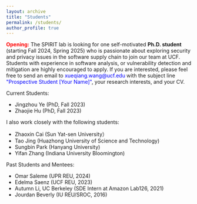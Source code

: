 ```yaml
---
layout: archive
title: "Students"
permalink: /students/
author_profile: true
---
```


<p><b><span style="color:red">Opening:</span></b> The SPIRIT lab is looking for one self-motivated <b>Ph.D. student</b> (starting Fall 2024, Spring 2025) who is passionate about exploring security and privacy issues in the software supply chain to join our team at UCF. Students with experience in software analysis, or vulnerability detection and mitigation are highly encouraged to apply. If you are interested, please feel free to send an email to <span style="color:blue">xueqiang.wang@ucf.edu</span> with the subject line <span style="color:blue">"Prospective Student [Your Name]"</span>, your research interests, and your CV. </p>

Current Students:
- Jingzhou Ye (PhD, Fall 2023)
- Zhaojie Hu (PhD, Fall 2023)

I also work closely with the following students:
- Zhaoxin Cai (Sun Yat-sen University）
- Tao Jing (Huazhong University of Science and Technology)
- Sungbin Park (Hanyang University)
- Yifan Zhang (Indiana University Bloomington)

Past Students and Mentees:
- Omar Saleme (UPR REU, 2024)
- Edelma Saenz (UCF REU, 2023)
- Autumn Li, UC Berkeley (SDE Intern at Amazon Lab126, 2021)
- Jourdan Beverly (IU REU/SROC, 2016)

<!--- <a href="https://xw48.github.io/faqs">FAQs for Future Students</a></p> -->
